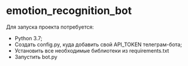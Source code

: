 # emotion_recognition_bot

Для запуска проекта потребуется:
* Python 3.7;
* Создать config.py, куда добавить свой API_TOKEN телеграм-бота;
* Установить все необходимые библиотеки из requirements.txt
* Запустить bot.py
